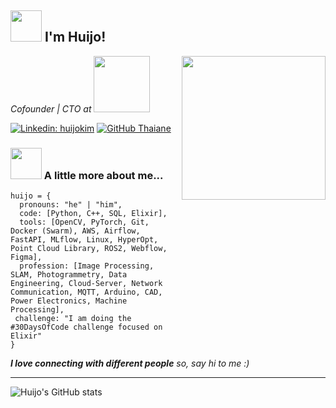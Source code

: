 <h2> <img src="https://media.giphy.com/media/MPxg9U887PS0B8XT4J/giphy.gif" width="50"> I'm Huijo!</h2>
<img align='right' src="https://media.giphy.com/media/bAQH7WXKqtIBrPs7sR/giphy.gif" width="230">
<p><em>Cofounder | CTO at <img src="https://www.hexafarms.com/images/logo.svg" width="90">
</em></p>

[![Linkedin: huijokim](https://img.shields.io/badge/-ccomkhj-blue?style=flat-square&logo=Linkedin&logoColor=white&link=https://www.linkedin.com/in/khj17/)](https://www.linkedin.com/in/khj17/)
[![GitHub Thaiane](https://img.shields.io/github/followers/ccomkhj?label=follow&style=social)](https://github.com/ccomkhj)


### <img src="https://media.giphy.com/media/SZHwh5YOmhJ3MVyhtD/giphy.gif" width="50"> A little more about me...  

```
huijo = {
  pronouns: "he" | "him",
  code: [Python, C++, SQL, Elixir],
  tools: [OpenCV, PyTorch, Git, Docker (Swarm), AWS, Airflow, FastAPI, MLflow, Linux, HyperOpt, Point Cloud Library, ROS2, Webflow, Figma],
  profession: [Image Processing, SLAM, Photogrammetry, Data Engineering, Cloud-Server, Network Communication, MQTT, Arduino, CAD, Power Electronics, Machine Processing],
 challenge: "I am doing the #30DaysOfCode challenge focused on Elixir"
}
```

<em><b>I love connecting with different people</b> so, say hi to me</b> :)</em> 

---

![Huijo's GitHub stats](https://github-readme-stats.vercel.app/api?username=ccomkhj&show_icons=true) </br>
<!-- ![Top Langs](https://github-readme-stats.vercel.app/api/top-langs/?username=ccomkhj) -->   
